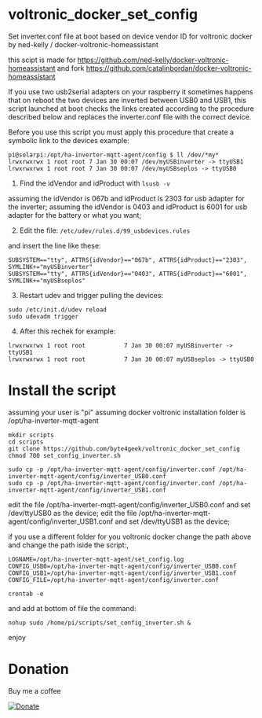 # voltronic_docker_set_config
Set inverter.conf file at boot based on device vendor ID for voltronic docker by ned-kelly / docker-voltronic-homeassistant

this scipt is made for https://github.com/ned-kelly/docker-voltronic-homeassistant and fork https://github.com/catalinbordan/docker-voltronic-homeassistant

If you use two usb2serial adapters on your raspberry it sometimes happens that on reboot the two devices are inverted between USB0 and USB1, this script launched at boot checks the links created according to the procedure described below and replaces the inverter.conf file with the correct device.

Before you use this script you must apply this procedure that create a symbolic link to the devices example:
```
pi@solarpi:/opt/ha-inverter-mqtt-agent/config $ ll /dev/*my*
lrwxrwxrwx 1 root root 7 Jan 30 00:07 /dev/myUSBinverter -> ttyUSB1
lrwxrwxrwx 1 root root 7 Jan 30 00:07 /dev/myUSBseplos -> ttyUSB0
```


1. Find the idVendor and idProduct with
``` lsusb -v ```

 assuming the idVendor is 067b and idProduct is 2303 for usb adapter for the inverter;
 assuming the idVendor is 0403 and idProduct is 6001 for usb adapter for the battery or what you want;
 
2. Edit the file:
``` /etc/udev/rules.d/99_usbdevices.rules ```

and insert the line like these:
```
SUBSYSTEM=="tty", ATTRS{idVendor}=="067b", ATTRS{idProduct}=="2303", SYMLINK+="myUSBinverter"
SUBSYSTEM=="tty", ATTRS{idVendor}=="0403", ATTRS{idProduct}=="6001", SYMLINK+="myUSBseplos"
```

3. Restart udev and trigger pulling the devices:
```
sudo /etc/init.d/udev reload
sudo udevadm trigger
```

4. After this rechek for example:
``` pi@solarpi:/opt/ha-inverter-mqtt-agent/config $ ls -l /dev/|grep my
lrwxrwxrwx 1 root root           7 Jan 30 00:07 myUSBinverter -> ttyUSB1
lrwxrwxrwx 1 root root           7 Jan 30 00:07 myUSBseplos -> ttyUSB0

``` 

# Install the script

assuming your user is "pi"
assuming docker voltronic installation folder is /opt/ha-inverter-mqtt-agent
```
mkdir scripts
cd scripts
git clone https://github.com/byte4geek/voltronic_docker_set_config
chmod 700 set_config_inverter.sh

sudo cp -p /opt/ha-inverter-mqtt-agent/config/inverter.conf /opt/ha-inverter-mqtt-agent/config/inverter_USB0.conf
sudo cp -p /opt/ha-inverter-mqtt-agent/config/inverter.conf /opt/ha-inverter-mqtt-agent/config/inverter_USB1.conf
```
edit the file /opt/ha-inverter-mqtt-agent/config/inverter_USB0.conf and set /dev/ttyUSB0 as the device;
edit the file /opt/ha-inverter-mqtt-agent/config/inverter_USB1.conf and set /dev/ttyUSB1 as the device;

if you use a different folder for you voltronic docker change the path above and change the path iside the script:,
```
LOGNAME=/opt/ha-inverter-mqtt-agent/set_config.log
CONFIG_USB0=/opt/ha-inverter-mqtt-agent/config/inverter_USB0.conf
CONFIG_USB1=/opt/ha-inverter-mqtt-agent/config/inverter_USB1.conf
CONFIG_FILE=/opt/ha-inverter-mqtt-agent/config/inverter.conf
```
```
crontab -e
```
and add at bottom of file the command:
```
nohup sudo /home/pi/scripts/set_config_inverter.sh &
```

enjoy

# Donation
Buy me a coffee

[![Donate](https://img.shields.io/badge/Donate-PayPal-green.svg)](https://www.paypal.com/cgi-bin/webscr?cmd=_s-xclick&hosted_button_id=VK4CSX9NVQAZU)
